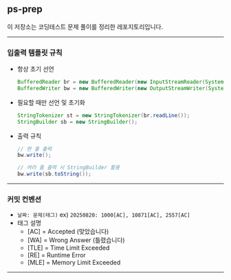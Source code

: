 ## ps-prep

이 저장소는 코딩테스트 문제 풀이를 정리한 레포지토리입니다.

---

### 입출력 템플릿 규칙

- 항상 초기 선언
  ```java
  BufferedReader br = new BufferedReader(new InputStreamReader(System.in));
  BufferedWriter bw = new BufferedWriter(new OutputStreamWriter(System.out));
  ```

- 필요할 때만 선언 및 초기화
    ```java
    StringTokenizer st = new StringTokenizer(br.readLine());
    StringBuilder sb = new StringBuilder();
    ```
- 출력 규칙
  ```java
  // 한 줄 출력
  bw.write();
  
  // 여러 줄 출력 시 StringBuilder 활용
  bw.write(sb.toString());
  ```

---

### 커밋 컨벤션

- `날짜: 문제(태그)` ex) `20250820: 1000[AC], 10871[AC], 2557[AC]`
- 태그 설명
    - [AC] = Accepted (맞았습니다)
    - [WA] = Wrong Answer (틀렸습니다)
    - [TLE] = Time Limit Exceeded
    - [RE] = Runtime Error
    - [MLE] = Memory Limit Exceeded

---